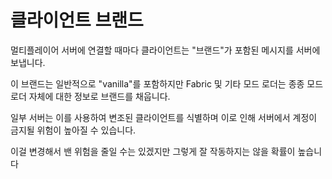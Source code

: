 # 클라이언트 브랜드
멀티플레이어 서버에 연결할 때마다 클라이언트는 "브랜드"가 포함된 메시지를 서버에 보냅니다.

이 브랜드는 일반적으로 "vanilla"를 포함하지만 Fabric 및 기타 모드 로더는 종종 모드 로더 자체에 대한 정보로 브랜드를 채웁니다.

일부 서버는 이를 사용하여 변조된 클라이언트를 식별하며 이로 인해 서버에서 계정이 금지될 위험이 높아질 수 있습니다.

이걸 변경해서 밴 위험을 줄일 수는 있겠지만 그렇게 잘 작동하지는 않을 확률이 높습니다
